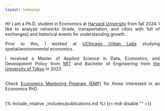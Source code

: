 ```yaml
---
layout: homepage
---
```


<!-- (Last updated: April 2024)<br> -->

<div style="text-align: justify">
Hi! I am a Ph.D. student in Economics at <a href="https://economics.harvard.edu/">Harvard University</a> from fall 2024. I like to analyze networks (trade, transportation, and cities with full of exchanges) and historical events for understanding growth.

Prior to this, I worked at <a href="https://urbanlabs.uchicago.edu/labs/energy-environment">UChicago Urban Labs</a> studying spatial/environmental economics.

I received a Master of Applied Science in Data, Economics, and Development Policy from <a href="https://economics.mit.edu/academic-programs/masters-programs/masters-data-economics-and-design-policy-dedp">MIT</a> and Bachelor of Engineering from <a href="https://www.si.t.u-tokyo.ac.jp/">the University of Tokyo</a> in 2023.

<br>
Check <a href="https://www.economicsmentoringprogram.com/">Economics Mentoring Program (EMP)</a> for those interested in an Economics PhD.
</div>

<!-- <br> -->
<!-- ## Research Interests
How trade, transportation, and cities can improve people's lives through connections<br>
- Spatial and development economics
- Currently exploring environment economics -->

<br>

{% include_relative _includes/publications.md %} {{< mdl-disable "<!-- markdownlint-disable MD037 -->" >}}

